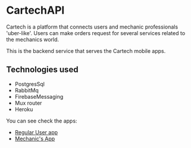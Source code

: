 # CartechAPI

Cartech is a platform that connects users and mechanic professionals 'uber-like'. Users can make orders request for several services related to the mechanics world.

This is the backend service that serves the Cartech mobile apps.

## Technologies used
- PostgresSql
- RabbitMq
- FirebaseMessaging
- Mux router
- Heroku


You can see check the apps:
- [Regular User app](https://github.com/syned13/CartechAPP)
- [Mechanic's App](https://github.com/syned13/CartechMechanicAPP)
